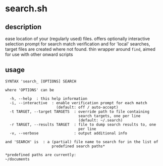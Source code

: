 # search.sh

## description
ease location of your (regularly used) files. offers optionally interactive selection prompt for search match verification and for 'local' searches, target files are created where not found. thin wrapper around `find`, aimed for use with other onward scripts

## usage
```
SYNTAX 'search_ [OPTIONS] SEARCH

where 'OPTIONS' can be

  -h, --help  : this help information
  -i, --interactive  : enable verification prompt for each match
                       (default: off / auto-accept)
  -t TARGET, --target TARGETS  : override path to file containing
                                 search targets, one per line
                                 (default: ~/.search)
  -r TARGET, --results TARGET  : file to dump search results to, one
                                 per line
  -v, --verbose                : output additional info

and 'SEARCH' is  : a (partial) file name to search for in the list of
                     predefined search paths*

*predefined paths are currently: 
~/documents
```
